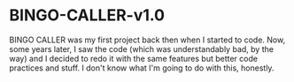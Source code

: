 # BINGO-CALLER-v1.0

BINGO CALLER was my first project back then when I started to code. Now, some years later, I saw the code (which was understandably bad, by the way) and I decided to redo it with the same features but better code practices and stuff. I don't know what I'm going to do with this, honestly.
